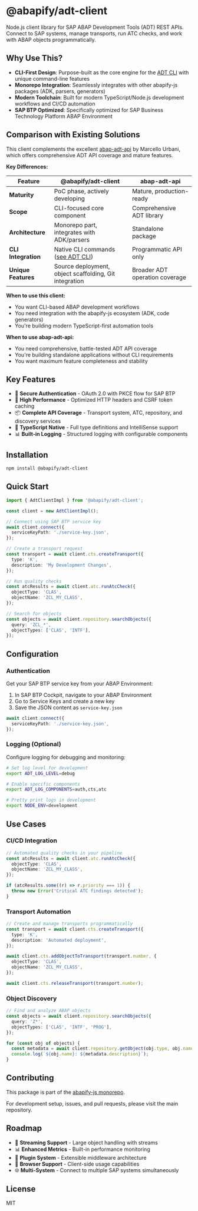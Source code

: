 # @abapify/adt-client

Node.js client library for SAP ABAP Development Tools (ADT) REST APIs. Connect to SAP systems, manage transports, run ATC checks, and work with ABAP objects programmatically.

## Why Use This?

- **CLI-First Design**: Purpose-built as the core engine for the [ADT CLI](../adt-cli/README.md) with unique command-line features
- **Monorepo Integration**: Seamlessly integrates with other abapify-js packages (ADK, parsers, generators)
- **Modern Toolchain**: Built for modern TypeScript/Node.js development workflows and CI/CD automation
- **SAP BTP Optimized**: Specifically optimized for SAP Business Technology Platform ABAP Environment

## Comparison with Existing Solutions

This client complements the excellent [abap-adt-api](https://github.com/marcellourbani/abap-adt-api) by Marcello Urbani, which offers comprehensive ADT API coverage and mature features.

**Key Differences:**

| Feature             | @abapify/adt-client                                       | abap-adt-api                   |
| ------------------- | --------------------------------------------------------- | ------------------------------ |
| **Maturity**        | PoC phase, actively developing                            | Mature, production-ready       |
| **Scope**           | CLI-focused core component                                | Comprehensive ADT library      |
| **Architecture**    | Monorepo part, integrates with ADK/parsers                | Standalone package             |
| **CLI Integration** | Native CLI commands ([see ADT CLI](../adt-cli/README.md)) | Programmatic API only          |
| **Unique Features** | Source deployment, object scaffolding, Git integration    | Broader ADT operation coverage |

**When to use this client:**

- You want CLI-based ABAP development workflows
- You need integration with the abapify-js ecosystem (ADK, code generators)
- You're building modern TypeScript-first automation tools

**When to use abap-adt-api:**

- You need comprehensive, battle-tested ADT API coverage
- You're building standalone applications without CLI requirements
- You want maximum feature completeness and stability

## Key Features

- 🔐 **Secure Authentication** - OAuth 2.0 with PKCE flow for SAP BTP
- 🚀 **High Performance** - Optimized HTTP headers and CSRF token caching
- 📦 **Complete API Coverage** - Transport system, ATC, repository, and discovery services
- 🔧 **TypeScript Native** - Full type definitions and IntelliSense support
- 📊 **Built-in Logging** - Structured logging with configurable components

## Installation

```bash
npm install @abapify/adt-client
```

## Quick Start

```typescript
import { AdtClientImpl } from '@abapify/adt-client';

const client = new AdtClientImpl();

// Connect using SAP BTP service key
await client.connect({
  serviceKeyPath: './service-key.json',
});

// Create a transport request
const transport = await client.cts.createTransport({
  type: 'K',
  description: 'My Development Changes',
});

// Run quality checks
const atcResults = await client.atc.runAtcCheck({
  objectType: 'CLAS',
  objectName: 'ZCL_MY_CLASS',
});

// Search for objects
const objects = await client.repository.searchObjects({
  query: 'ZCL_*',
  objectTypes: ['CLAS', 'INTF'],
});
```

## Configuration

### Authentication

Get your SAP BTP service key from your ABAP Environment:

1. In SAP BTP Cockpit, navigate to your ABAP Environment
2. Go to Service Keys and create a new key
3. Save the JSON content as `service-key.json`

```typescript
await client.connect({
  serviceKeyPath: './service-key.json',
});
```

### Logging (Optional)

Configure logging for debugging and monitoring:

```bash
# Set log level for development
export ADT_LOG_LEVEL=debug

# Enable specific components
export ADT_LOG_COMPONENTS=auth,cts,atc

# Pretty print logs in development
export NODE_ENV=development
```

## Use Cases

### CI/CD Integration

```typescript
// Automated quality checks in your pipeline
const atcResults = await client.atc.runAtcCheck({
  objectType: 'CLAS',
  objectName: 'ZCL_MY_CLASS',
});

if (atcResults.some((r) => r.priority === 1)) {
  throw new Error('Critical ATC findings detected');
}
```

### Transport Automation

```typescript
// Create and manage transports programmatically
const transport = await client.cts.createTransport({
  type: 'K',
  description: 'Automated deployment',
});

await client.cts.addObjectToTransport(transport.number, {
  objectType: 'CLAS',
  objectName: 'ZCL_MY_CLASS',
});

await client.cts.releaseTransport(transport.number);
```

### Object Discovery

```typescript
// Find and analyze ABAP objects
const objects = await client.repository.searchObjects({
  query: 'Z*',
  objectTypes: ['CLAS', 'INTF', 'PROG'],
});

for (const obj of objects) {
  const metadata = await client.repository.getObject(obj.type, obj.name);
  console.log(`${obj.name}: ${metadata.description}`);
}
```

## Contributing

This package is part of the [abapify-js monorepo](https://github.com/your-org/abapify-js).

For development setup, issues, and pull requests, please visit the main repository.

## Roadmap

- 🔄 **Streaming Support** - Large object handling with streams
- 📊 **Enhanced Metrics** - Built-in performance monitoring
- 🔌 **Plugin System** - Extensible middleware architecture
- 📱 **Browser Support** - Client-side usage capabilities
- 🌐 **Multi-System** - Connect to multiple SAP systems simultaneously

## License

MIT
